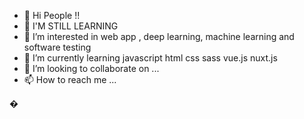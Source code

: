 - 👋 Hi People !!
- 📖 I'M STILL LEARNING
- 👀 I’m interested in web app , deep learning, machine learning and software testing
- 🌱 I’m currently learning javascript html css sass vue.js nuxt.js
- 💞️ I’m looking to collaborate on ...
- 📫 How to reach me ...

<!---
amarinT/amarinT is a ✨ special ✨ repository because its `README.md` (this file) appears on your GitHub profile.
You can click the Preview link to take a look at your changes.
--->
�
